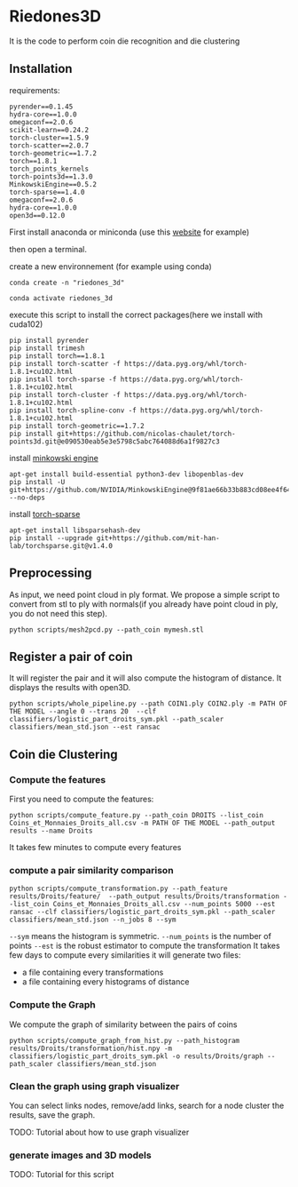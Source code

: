 # Riedones3D

It is the code to perform coin die recognition and die clustering

## Installation
requirements:
```
pyrender==0.1.45
hydra-core==1.0.0
omegaconf==2.0.6
scikit-learn==0.24.2
torch-cluster==1.5.9
torch-scatter==2.0.7
torch-geometric==1.7.2
torch==1.8.1
torch_points_kernels
torch-points3d==1.3.0
MinkowskiEngine==0.5.2
torch-sparse==1.4.0
omegaconf==2.0.6
hydra-core==1.0.0
open3d==0.12.0
```
First install anaconda or miniconda (use this [website](https://docs.conda.io/en/latest/miniconda.html) for example)

then open a terminal.

create a new environnement (for example using conda)
 ```
 conda create -n "riedones_3d"
 ```
 ```
 conda activate riedones_3d
 ```
 execute this script to install the correct packages(here we install with cuda102)
 ```
pip install pyrender
pip install trimesh
pip install torch==1.8.1
pip install torch-scatter -f https://data.pyg.org/whl/torch-1.8.1+cu102.html
pip install torch-sparse -f https://data.pyg.org/whl/torch-1.8.1+cu102.html
pip install torch-cluster -f https://data.pyg.org/whl/torch-1.8.1+cu102.html
pip install torch-spline-conv -f https://data.pyg.org/whl/torch-1.8.1+cu102.html
pip install torch-geometric==1.7.2
pip install git+https://github.com/nicolas-chaulet/torch-points3d.git@e090530eab5e3e5798c5abc764088d6a1f9827c3
```
install [minkowski engine](https://github.com/NVIDIA/MinkowskiEngine)
```
apt-get install build-essential python3-dev libopenblas-dev
pip install -U git+https://github.com/NVIDIA/MinkowskiEngine@9f81ae66b33b883cd08ee4f64d08cf633608b118 --no-deps
 ```
 install [torch-sparse](https://github.com/mit-han-lab/torchsparse)
 ```
 apt-get install libsparsehash-dev
 pip install --upgrade git+https://github.com/mit-han-lab/torchsparse.git@v1.4.0
 ```

## Preprocessing
As input, we need point cloud in ply format. We propose a simple script to convert from stl to ply with normals(if you already have point cloud in ply, you do not need this step).

```
python scripts/mesh2pcd.py --path_coin mymesh.stl
```

## Register a pair of coin

It will register the pair and it will also compute the histogram of distance. It displays the results with open3D.
```
python scripts/whole_pipeline.py --path COIN1.ply COIN2.ply -m PATH OF THE MODEL --angle 0 --trans 20  --clf classifiers/logistic_part_droits_sym.pkl --path_scaler classifiers/mean_std.json --est ransac
```


## Coin die Clustering

### Compute the features
First you need to compute the features:
```
python scripts/compute_feature.py --path_coin DROITS --list_coin Coins_et_Monnaies_Droits_all.csv -m PATH OF THE MODEL --path_output results --name Droits
```
It takes few minutes to compute every features
### compute a pair similarity comparison
```
python scripts/compute_transformation.py --path_feature results/Droits/feature/  --path_output results/Droits/transformation --list_coin Coins_et_Monnaies_Droits_all.csv --num_points 5000 --est ransac --clf classifiers/logistic_part_droits_sym.pkl --path_scaler classifiers/mean_std.json --n_jobs 8 --sym
```

`--sym` means the histogram is symmetric.
`--num_points` is the number of points
`--est` is the robust estimator to compute the transformation
It takes few days to compute every similarities
it will generate two files:
- a file containing every transformations
- a file containing every histograms of distance

### Compute the Graph

We compute the graph of similarity between the pairs of coins
```
python scripts/compute_graph_from_hist.py --path_histogram results/Droits/transformation/hist.npy -m classifiers/logistic_part_droits_sym.pkl -o results/Droits/graph --path_scaler classifiers/mean_std.json
```
### Clean the graph using graph visualizer

You can select links nodes, remove/add links, search for a node cluster the results, save the graph.

TODO: Tutorial about how to use graph visualizer

### generate images and 3D models
TODO: Tutorial for this script




